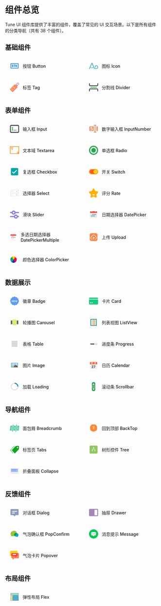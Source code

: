 # 组件总览

Tune UI 组件库提供了丰富的组件，覆盖了常见的 UI 交互场景。以下是所有组件的分类导航（共有 38 个组件）。

<style>
.component-list {
  display: grid;
  grid-template-columns: repeat(auto-fill, minmax(240px, 1fr));
  gap: 16px;
  margin-top: 20px;
}

.component-item {
  display: flex;
  align-items: center;
  padding: 12px 16px;
  border: 1px solid var(--vp-c-divider);
  border-radius: 8px;
  transition: all 0.3s;
  color: var(--vp-c-text-1);
  font-weight: 500;
  text-decoration: none;
}

.component-item:hover {
  border-color: var(--vp-c-brand);
  box-shadow: 0 2px 12px rgba(0, 0, 0, 0.1);
  transform: translateY(-2px);
}

.component-icon {
  width: 30px;
  height: 30px;
  margin-right: 12px;
  display: flex;
  align-items: center;
  justify-content: center;
}

.component-icon img {
  max-width: 100%;
  max-height: 100%;
  object-fit: contain;
}

.component-section {
  margin-bottom: 32px;
}
</style>

## 基础组件

<div class="component-section">
  <div class="component-list">
    <a href="/tune-ui/components/button" class="component-item">
      <span class="component-icon">
        <img src="/components/button.png" />
      </span>按钮 Button
    </a>
    <a href="/tune-ui/components/icon" class="component-item">
      <span class="component-icon">
        <img src="/components/icon.png" />
      </span>图标 Icon
    </a>
    <a href="/tune-ui/components/tag" class="component-item">
      <span class="component-icon">
        <img src="/components/tag.png" />
      </span>标签 Tag
    </a>
    <a href="/tune-ui/components/divider" class="component-item">
      <span class="component-icon">
        <img src="/components/divider.png" />
      </span>分割线 Divider
    </a>
  </div>
</div>

## 表单组件

<div class="component-section">
  <div class="component-list">
    <a href="/tune-ui/components/input" class="component-item">
      <span class="component-icon">
        <img src="/components/input.png" />
      </span>输入框 Input
    </a>
    <a href="/tune-ui/components/input-number" class="component-item">
      <span class="component-icon">
        <img src="/components/input-number.png" />
      </span>数字输入框 InputNumber
    </a>
    <a href="/tune-ui/components/textarea" class="component-item">
      <span class="component-icon">
        <img src="/components/textarea.png" />
      </span>文本域 Textarea
    </a>
    <a href="/tune-ui/components/radio" class="component-item">
      <span class="component-icon">
        <img src="/components/radio.png" />
      </span>单选框 Radio
    </a>
    <a href="/tune-ui/components/checkbox" class="component-item">
      <span class="component-icon">
        <img src="/components/checkbox.png" />
      </span>复选框 Checkbox
    </a>
    <a href="/tune-ui/components/switch" class="component-item">
      <span class="component-icon">
        <img src="/components/switch.png" />
      </span>开关 Switch
    </a>
    <a href="/tune-ui/components/select" class="component-item">
      <span class="component-icon">
        <img src="/components/select.png" />
      </span>选择器 Select
    </a>
    <a href="/tune-ui/components/rate" class="component-item">
      <span class="component-icon">
        <img src="/components/rate.png" />
      </span>评分 Rate
    </a>
    <a href="/tune-ui/components/slider" class="component-item">
      <span class="component-icon">
        <img src="/components/slider.png" />
      </span>滑块 Slider
    </a>
    <a href="/tune-ui/components/date-picker" class="component-item">
      <span class="component-icon">
        <img src="/components/date-picker.png" />
      </span>日期选择器 DatePicker
    </a>
    <a href="/tune-ui/components/date-picker-multiple" class="component-item">
      <span class="component-icon">
        <img src="/components/date-picker-multiple.png" />
      </span>多选日期选择器 DatePickerMultiple
    </a>
    <a href="/tune-ui/components/upload" class="component-item">
      <span class="component-icon">
        <img src="/components/upload.png" />
      </span>上传 Upload
    </a>
    <a href="/tune-ui/components/color-picker" class="component-item">
      <span class="component-icon">
        <img src="/components/color-picker.png" />
      </span>颜色选择器 ColorPicker
    </a>
  </div>
</div>

## 数据展示

<div class="component-section">
  <div class="component-list">
    <a href="/tune-ui/components/badge" class="component-item">
      <span class="component-icon">
        <img src="/components/badge.png" />
      </span>徽章 Badge
    </a>
    <a href="/tune-ui/components/card" class="component-item">
      <span class="component-icon">
        <img src="/components/card.png" />
      </span>卡片 Card
    </a>
    <a href="/tune-ui/components/carousel" class="component-item">
      <span class="component-icon">
        <img src="/components/carousel.png" />
      </span>轮播图 Carousel
    </a>
    <a href="/tune-ui/components/list-view" class="component-item">
      <span class="component-icon">
        <img src="/components/list-view.png" />
      </span>列表视图 ListView
    </a>
    <a href="/tune-ui/components/table" class="component-item">
      <span class="component-icon">
        <img src="/components/table.png" />
      </span>表格 Table
    </a>
    <a href="/tune-ui/components/progress" class="component-item">
      <span class="component-icon">
        <img src="/components/progress.png" />
      </span>进度条 Progress
    </a>
    <a href="/tune-ui/components/image" class="component-item">
      <span class="component-icon">
        <img src="/components/image.png" />
      </span>图片 Image
    </a>
    <a href="/tune-ui/components/calendar" class="component-item">
      <span class="component-icon">
        <img src="/components/calendar.png" />
      </span>日历 Calendar
    </a>
    <a href="/tune-ui/components/loading" class="component-item">
      <span class="component-icon">
        <img src="/components/loading.png" />
      </span>加载 Loading
    </a>
    <a href="/tune-ui/components/scrollbar" class="component-item">
      <span class="component-icon">
        <img src="/components/scrollbar.png" />
      </span>滚动条 Scrollbar
    </a>
  </div>
</div>

## 导航组件

<div class="component-section">
  <div class="component-list">
    <a href="/tune-ui/components/breadcrumb" class="component-item">
      <span class="component-icon">
        <img src="/components/breadcrumb.png" />
      </span>面包屑 Breadcrumb
    </a>
    <a href="/tune-ui/components/back-top" class="component-item">
      <span class="component-icon">
        <img src="/components/back-top.png" />
      </span>回到顶部 BackTop
    </a>
    <a href="/tune-ui/components/tabs" class="component-item">
      <span class="component-icon">
        <img src="/components/tabs.png" />
      </span>标签页 Tabs
    </a>
    <a href="/tune-ui/components/tree" class="component-item">
      <span class="component-icon">
        <img src="/components/tree.png" />
      </span>树形控件 Tree
    </a>
    <a href="/tune-ui/components/collapse" class="component-item">
      <span class="component-icon">
        <img src="/components/collapse.png" />
      </span>折叠面板 Collapse
    </a>
  </div>
</div>

## 反馈组件

<div class="component-section">
  <div class="component-list">
    <a href="/tune-ui/components/dialog" class="component-item">
      <span class="component-icon">
        <img src="/components/dialog.png" />
      </span>对话框 Dialog
    </a>
    <a href="/tune-ui/components/drawer" class="component-item">
      <span class="component-icon">
        <img src="/components/drawer.png" />
      </span>抽屉 Drawer
    </a>
    <a href="/tune-ui/components/pop-confirm" class="component-item">
      <span class="component-icon">
        <img src="/components/pop-confirm.png" />
      </span>气泡确认框 PopConfirm
    </a>
    <a href="/tune-ui/components/message" class="component-item">
      <span class="component-icon">
        <img src="/components/message.png" />
      </span>消息提示 Message
    </a>
    <a href="/tune-ui/components/popover" class="component-item">
      <span class="component-icon">
        <img src="/components/popover.png" />
      </span>气泡卡片 Popover
    </a>
  </div>
</div>

## 布局组件

<div class="component-section">
  <div class="component-list">
    <a href="/tune-ui/components/flex" class="component-item">
      <span class="component-icon">
        <img src="/components/flex.png" />
      </span>弹性布局 Flex
    </a>
  </div>
</div>
